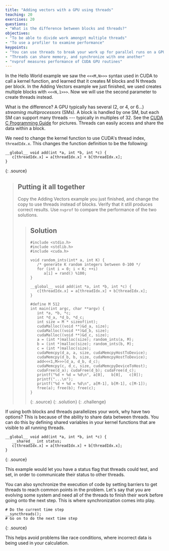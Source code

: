 ```yaml
---
title: "Adding vectors with a GPU using threads"
teaching: 20
exercises: 20
questions:
- "What is the difference between blocks and threads?"
objectives:
- "To be able to divide work amongst multiple threads"
- "To use a profiler to examine performance"
keypoints:
- "You can use threads to break your work up for parallel runs on a GPU"
- "Threads can share memory, and synchronize with one another"
- "nvprof measures performance of CUDA GPU routines"
---
```


In the Hello World example we saw the `<<<M,N>>>` syntax used in CUDA to call a kernel function, and learned that it creates M blocks and N threads per block. In the Adding Vectors example we just finished, we used creates multiple blocks with `<<<N,1>>>`. Now we will use the second parameter to create threads instead.

What is the difference? A GPU typically has several (2, or 4, or 6...) _streaming multiprocessors_ (SMs). A block is handled by one SM, but each SM can support many threads --- typically in multiples of 32. See the <a href="">CUDA C Programming Guide</a> for pictures. Threads can easily access and share the data within a block.

We need to change the kernel function to use CUDA's thread index, `threadIdx.x`. This changes the function definition to be the following:

~~~
__global__ void add(int *a, int *b, int *c) {
   c[threadIdx.x] = a[threadIdx.x] + b[threadIdx.x];
}
~~~
{: .source}

> ## Putting it all together
> Copy the Adding Vectors example you just finished, and change the copy to use threads instead of blocks.
> Verify that it still produces correct results.
> Use `nvprof` to compare the performance of the two solutions.
> 
> > ## Solution
> > ~~~
> > #include <stdio.h>
> > #include <stdlib.h>
> > #include <cuda.h>
> >
> > void random_ints(int* a, int K) {
> >    /* generate K random integers between 0-100 */
> >    for (int i = 0; i < K; ++i)
> >       a[i] = rand() %100;
> > }
> > 
> > __global__ void add(int *a, int *b, int *c) {
> >    c[threadIdx.x] = a[threadIdx.x] + b[threadIdx.x];
> > }
> > 
> > #define M 512
> > int main(int argc, char **argv) {
> >    int *a, *b, *c;
> >    int *d_a, *d_b, *d_c;
> >    int size = M * sizeof(int);
> >    cudaMalloc((void **)&d_a, size);
> >    cudaMalloc((void **)&d_b, size);
> >    cudaMalloc((void **)&d_c, size);
> >    a = (int *)malloc(size); random_ints(a, M);
> >    b = (int *)malloc(size); random_ints(b, M);
> >    c = (int *)malloc(size);
> >    cudaMemcpy(d_a, a, size, cudaMemcpyHostToDevice);
> >    cudaMemcpy(d_b, b, size, cudaMemcpyHostToDevice);
> >    add<<<1,M>>>(d_a, d_b, d_c);
> >    cudaMemcpy(c, d_c, size, cudaMemcpyDeviceToHost);
> >    cudaFree(d_a); cudaFree(d_b); cudaFree(d_c);
> >    printf("%d + %d = %d\n", a[0],   b[0],   c[0]);
> >    printf("...\n");
> >    printf("%d + %d = %d\n", a[M-1], b[M-1], c[M-1]);
> >    free(a); free(b); free(c);
> > }
> > ~~~
> > {: .source}
> {: .solution}
{: .challenge}

If using both blocks and threads parallelizes your work, why have two options? This is because of the ability to share data between threads. You can do this by defining shared variables in your kernel functions that are visible to all running threads.

~~~
__global__ void add(int *a, int *b, int *c) {
   __shared__ int status;
   c[threadIdx.x] = a[threadIdx.x] + b[threadIdx.x];
}
~~~
{: .source}

This example would let you have a status flag that threads could test, and set, in order to communicate their status to other threads.

You can also synchronize the execution of code by setting barriers to get threads to reach common points in the problem. Let's say that you are evolving some system and need all of the threads to finish their work before going onto the next step. This is where synchronization comes into play.

~~~
# Do the current time step
__syncthreads();
# Go on to do the next time step
~~~
{: .source}

This helps avoid problems like race conditions, where incorrect data is being used in your calculation.
